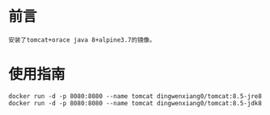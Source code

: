 # 前言
	安装了tomcat+orace java 8+alpine3.7的镜像。

# 使用指南
	docker run -d -p 8080:8080 --name tomcat dingwenxiang0/tomcat:8.5-jre8
	docker run -d -p 8080:8080 --name tomcat dingwenxiang0/tomcat:8.5-jdk8